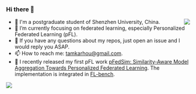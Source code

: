 ### Hi there 👋

<img align="right" src="https://github-readme-stats.vercel.app/api?username=KarhouTam&show_icons=true&count_private=true&theme=transparent" />

 
 - 🤖 I'm a postgraduate student of Shenzhen University, China.
 - 🌱 I’m currently focusing on federated learning, especially Personalized Federated Learning (pFL).
 - 👀 If you have any questions about my repos, just open an issue and I would reply you ASAP.
 - 📫 How to reach me: tamkarhou@gmail.com.
 - 🎉 I recently released my first pFL work [pFedSim: Similarity-Aware Model Aggregation Towards Personalized Federated Learning](https://arxiv.org/abs/2305.15706). The implementation is integrated in [FL-bench](https://github.com/KarhouTam/FL-bench).


<!-- [![FL-bench](https://github-readme-stats.vercel.app/api/pin/?username=KarhouTam&repo=FL-bench&theme=transparent)](https://github.com/KarhouTam/FL-bench) -->

<img src="https://github-profile-summary-cards.vercel.app/api/cards/profile-details?username=KarhouTam&theme=transparent"/>
